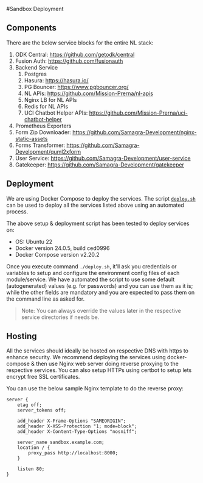 #Sandbox Deployment

## Components
There are the below service blocks for the entire NL stack:
1. ODK Central: https://github.com/getodk/central
2. Fusion Auth: https://github.com/fusionauth
3. Backend Service
   1. Postgres
   2. Hasura: https://hasura.io/
   3. PG Bouncer: https://www.pgbouncer.org/
   4. NL APIs: https://github.com/Mission-Prerna/nl-apis
   5. Nginx LB for NL APIs
   6. Redis for NL APIs
   7. UCI Chatbot Helper APIs: https://github.com/Mission-Prerna/uci-chatbot-helper
4. Prometheus Exporters
5. Form Zip Downloader: https://github.com/Samagra-Development/nginx-static-assets
6. Forms Transformer: https://github.com/Samagra-Development/quml2xform
7. User Service: https://github.com/Samagra-Development/user-service
8. Gatekeeper: https://github.com/Samagra-Development/gatekeeper

## Deployment
We are using Docker Compose to deploy the services. The script [`deploy.sh`](./deploy.sh) can be used 
to deploy all the services listed above using an automated process.

The above setup & deployment script has been tested to deploy services on:
- OS: Ubuntu 22
- Docker version 24.0.5, build ced0996
- Docker Compose version v2.20.2

Once you execute command `./deploy.sh`, it'll ask you credentials or variables to setup and configure
the environment config files of each module/service. We have automated the script to use some default (autogenerated) 
values (e.g. for passwords) and you can use them as it is; while the other fields are mandatory and you are expected
to pass them on the command line as asked for.

>Note: You can always override the values later in the respective service directories if needs be.

## Hosting
All the services should ideally be hosted on respective DNS with https to enhance security.
We recommend deploying the services using docker-compose & then use Nginx web server doing reverse
proxying to the respective services. You can also setup HTTPs using certbot to setup lets encrypt free
SSL certificates.

You can use the below sample Nginx template to do the reverse proxy:
```
server {
    etag off;
    server_tokens off;

    add_header X-Frame-Options "SAMEORIGIN";
    add_header X-XSS-Protection "1; mode=block";
    add_header X-Content-Type-Options "nosniff";

    server_name sandbox.example.com;
    location / {
        proxy_pass http://localhost:8000;
    }

    listen 80;
}
```